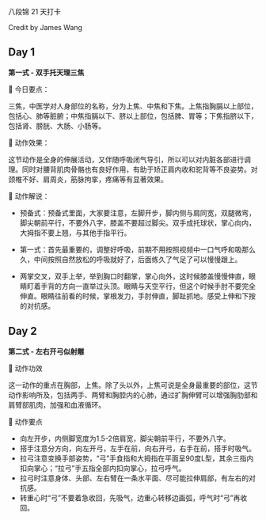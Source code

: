 八段锦 21 天打卡

Credit by James Wang



## Day 1

**第一式 - 双手托天理三焦**

🌟 今日要点：

三焦，中医学对人身部位的名称，分为上焦、中焦和下焦。上焦指胸膈以上部位，包括心、肺等脏腑；中焦指膈以下、脐以上部位，包括脾、胃等；下焦指脐以下，包括肾、膀胱、大肠、小肠等。

🌟 动作效果：

这节动作是全身的伸展活动，又伴随呼吸闭气导引，所以可以对内脏各部进行调理。同时对腰背肌肉骨骼也有良好作用，有助于矫正肩内收和驼背等不良姿势。对颈椎不好、肩周炎，筋脉拘挛，疼痛等有显著效果。

🌟 动作解说：

- 预备式：预备式里面，大家要注意，左脚开步，脚内侧与肩同宽，双腿微弯，脚尖朝前平行，不要外八字，膝盖不要超过脚尖。双手成托球状，掌心向内，大拇指不要上翘，与其他手指平行。

- 第一式：首先最重要的，调整好呼吸，前期不用按照视频中一口气呼和吸那么久，中间按照自然放松的呼吸就好了，后面练久了气足了可以慢慢跟上。

- 两掌交叉，双手上举，举到胸口时翻掌，掌心向外，这时候膝盖慢慢伸直，眼睛盯着手背的方向一直举过头顶。眼睛与天空平行，但这个时候手肘不要完全伸直。眼睛往前看的时候，掌根发力，手肘伸直，脚趾抓地。感受上伸和下按的对抗感。

## Day 2

**第二式 - 左右开弓似射雕**

🌟 动作功效

这一动作的重点在胸部，上焦。除了头以外，上焦可说是全身最重要的部位，这节动作影响所及，包括两手、两臂和胸腔内的心肺，通过扩胸伸臂可以增强胸肋部和肩臂部肌肉，加强和血液循环。

🌟 动作要点

- 向左开步，内侧脚宽度为1.5-2倍肩宽，脚尖朝前平行，不要外八字。
- 搭手注意分方向，向左开弓，左手在前，向右开弓，右手在前，搭手时吸气。
- 拉弓注意变换手部姿势，“弓”手食指和大拇指在平面呈90度L型，其余三指内扣向掌心；“拉弓”手五指全部内扣向掌心，拉弓呼气。
- 拉弓时注意身体、头部、左右臂在一条水平面、尽可能拉伸肩部，有左右的对抗感。
- 转重心时“弓”不要着急收回，先吸气，边重心转移边画弧，呼气时“弓”再收回。

